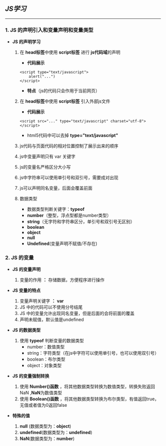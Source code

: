 ## ***JS学习***
---
### 1. JS 的声明引入和变量声明和变量类型

* **JS 的声明学习**
    1. 在 **head标签**中使用 **script标签** 进行 **js代码域**的声明
        * **代码展示**
        ```
        <script type="text/javascript">
            alert("...") 
        </script>
        ```
        * **特点**（js的代码只会作用于当前网页）
        
    2. 在 **head标签**中使用 **script标签** 引入外部js文件
        * **代码展示**
        ```
        <script src="..." type="text/javascript" charset="utf-8"></script>
        ```
        * html5代码中可以去掉 **type="text/javascript"**
    
    3. js代码与页面代码的相对位置控制了展示出来的顺序

    4. js中变量声明只有 var 关键字

    5. js的变量名严格区分大小写

    6. js中字符串可以使用单引号和双引号，需要成对出现

    7. js可以声明同名变量，后面会覆盖前面

    8. 数据类型
        * 数据类型判断关键字：**typeof**
        * **number**（整型，浮点型都是number类型）
        * **string**（无字符和字符串区分，单引号和双引号无区别）
        * **boolean**
        * **object**
        * **null**
        * **Undefined**(变量声明不赋值/不存在)
        
### 2. JS 的变量
    
* **JS 的变量声明**
    1. 变量的作用 **：** 存储数据，方便程序进行操作

* **JS 变量的特点**
    1. 变量声明关键字 **：** **var**
    2. JS 中的代码可以不使用分号结尾
    3. JS 中的变量允许出现同名变量，但是后面的会将前面的覆盖
    4. 声明未赋值，默认值是undefined

* **JS 的数据类型**
    1. 使用 **typeof** 判断变量的数据类型
        * number：数值类型
        * string：字符类型（在js中字符可以使用单引号，也可以使用双引号）
        * boolean：布尔类型
        * object：对象类型

* **JS 的变量强制转换**
    1. 使用 **Number()函数** ，将其他数据类型转换为数值类型，转换失败返回 NaN ,**NaN**为数值类型
    2. 使用 **Boolean()函数** ，将其他数据类型转换为布尔类型，有值返回true，无值或者值为0返回false

* **特殊的值**
    1. **null** (数据类型为：**object**)
    2. **undefined**(数据类型为：**undefined**)
    3. **NaN**(数据类型为：**number**)
